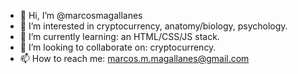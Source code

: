 - 👋 Hi, I’m @marcosmagallanes
- 👀 I’m interested in cryptocurrency, anatomy/biology, psychology.
- 🌱 I’m currently learning: an HTML/CSS/JS stack.
- 💞️ I’m looking to collaborate on: cryptocurrency.
- 📫 How to reach me: marcos.m.magallanes@gmail.com

<!---
marcosmagallanes/marcosmagallanes is a ✨ special ✨ repository because its `README.md` (this file) appears on your GitHub profile.
You can click the Preview link to take a look at your changes.
--->
